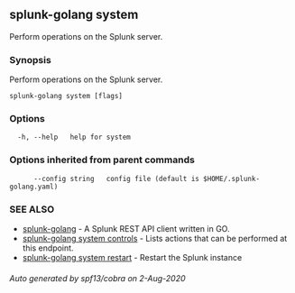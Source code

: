 ## splunk-golang system

Perform operations on the Splunk server.

### Synopsis

Perform operations on the Splunk server.

```
splunk-golang system [flags]
```

### Options

```
  -h, --help   help for system
```

### Options inherited from parent commands

```
      --config string   config file (default is $HOME/.splunk-golang.yaml)
```

### SEE ALSO

- [splunk-golang](splunk-golang.md) - A Splunk REST API client written in GO.
- [splunk-golang system controls](splunk-golang_system_controls.md) - Lists actions that can be performed at this endpoint.
- [splunk-golang system restart](splunk-golang_system_restart.md) - Restart the Splunk instance

###### Auto generated by spf13/cobra on 2-Aug-2020
